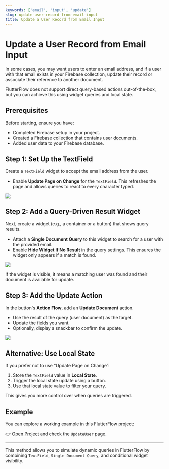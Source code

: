 ```yaml
---
keywords: ['email', 'input', 'update']
slug: update-user-record-from-email-input
title: Update a User Record from Email Input
---
```


# Update a User Record from Email Input

In some cases, you may want users to enter an email address, and if a user with that email exists in your Firebase collection, update their record or associate their reference to another document.

FlutterFlow does not support direct query-based actions out-of-the-box, but you can achieve this using widget queries and local state.

## Prerequisites

Before starting, ensure you have:

- Completed Firebase setup in your project.
- Created a Firebase collection that contains user documents.
- Added user data to your Firebase database.

## Step 1: Set Up the TextField

Create a `TextField` widget to accept the email address from the user.

- Enable **Update Page on Change** for the `TextField`. This refreshes the page and allows queries to react to every character typed.

![](../assets/20250430121457646837.png)

## Step 2: Add a Query-Driven Result Widget

Next, create a widget (e.g., a container or a button) that shows query results.

- Attach a **Single Document Query** to this widget to search for a user with the provided email.
- Enable **Hide Widget If No Result** in the query settings. This ensures the widget only appears if a match is found.

![](../assets/20250430121457985825.png)

If the widget is visible, it means a matching user was found and their document is available for update.

## Step 3: Add the Update Action

In the button's **Action Flow**, add an **Update Document** action.

- Use the result of the query (user document) as the target.
- Update the fields you want.
- Optionally, display a snackbar to confirm the update.

![](../assets/20250430121458204938.png)

## Alternative: Use Local State

If you prefer not to use “Update Page on Change”:

1. Store the `TextField` value in **Local State**.
2. Trigger the local state update using a button.
3. Use that local state value to filter your query.

This gives you more control over when queries are triggered.

## Example

You can explore a working example in this FlutterFlow project:

👉 [Open Project](https://app.flutterflow.io/project/flutterflow-adcdi2) and check the `UpdateUser` page.

---

This method allows you to simulate dynamic queries in FlutterFlow by combining `TextField`, `Single Document Query`, and conditional widget visibility.
